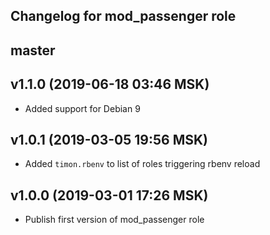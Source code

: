 Changelog for mod_passenger role
--------------------------------

## master

## v1.1.0 (2019-06-18 03:46 MSK)

* Added support for Debian 9

## v1.0.1 (2019-03-05 19:56 MSK)

* Added `timon.rbenv` to list of roles triggering rbenv reload

## v1.0.0 (2019-03-01 17:26 MSK)

* Publish first version of mod_passenger role
